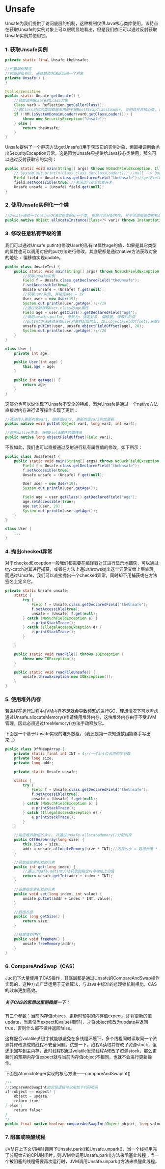 # Unsafe
Unsafe为我们提供了访问底层的机制，这种机制仅供Java核心类库使用，该特点在获取Unsafe的实例对象上可以很明显地看出，但是我们依旧可以通过反射获取Unsafe实例并使用它。

### 1. 获取Unsafe实例
```java
private static final Unsafe theUnsafe;

//经典单例模式
//构造器私有化, 通过静态方法返回同一个对象
private Unsafe() {
}

@CallerSensitive
public static Unsafe getUnsafe() {
	//获取调用Unsafe的Class对象
	Class var0 = Reflection.getCallerClass();
	//若Class对应的类加载器采用的不是BootStrapClassLoader, 证明其并非核心类, 那么就抛出异常
	if (!VM.isSystemDomainLoader(var0.getClassLoader())) {
		throw new SecurityException("Unsafe");
	} else {
		return theUnsafe;
	}
}
```
Unsafe提供了一个静态方法getUnsafe()用于获取它的实例对象，但直接调用会抛出SecurityException异常，这是因为Unsafe只提供给Java核心类使用，那么可以通过反射获取它的实例：
```java
public static void main(String[] args) throws NoSuchFieldException, IllegalAccessException {
	// System.out.println(Class.class.getClassLoader()); //null --> BootStrapClassLoader
	Field field = Unsafe.class.getDeclaredField("theUnsafe");//getField只能获取public属性
	field.setAccessible(true);//关闭访问安全检查开关
	Unsafe unsafe = (Unsafe) field.get(null);
}
```

### 2. 使用Unsafe实例化一个类
```java
//Unsafe通过一个native方法实现实例化一个类, 但是只会分配内存, 并不会调用该类的构造方法
public native Object allocateInstance(Class<?> var1) throws InstantiationException;
```

### 3. 修改任意私有字段的值
我们可以通过Unsafe.putInt()修改User的私有int属性age的值，如果是其它类型的属性也可以调用对应的put方法进行修改，其底层都是通过native方法获取对象的地址 + 偏移值实现update。
```java
public class UnsafeTest {
    public static void main(String[] args) throws NoSuchFieldException, IllegalAccessException {
    	//获取unsafe实例
        Field f = Unsafe.class.getDeclaredField("theUnsafe");
        f.setAccessible(true);
        Unsafe unsafe = (Unsafe) f.get(null);
		//获取user实例, 并指定age = 19
        User user = new User(19);
        System.out.println(user.getAge());//19
		//通过反射获取User.class的age属性
        Field age = user.getClass().getDeclaredField("age");
        //调用unsafe.putInt, 参数为: 指定对象, 偏移量, 修改后的值
        //putInt方法通过获取user对象的起始地址, 加上objectFieldOffset()获取到的偏移值得到对应的update地址, 然后将20写入对应的update地址
        unsafe.putInt(user, unsafe.objectFieldOffset(age), 20);
        System.out.println(user.getAge());//20
    }
}

class User {
    private int age;

    public User(int age) {
        this.age = age;
    }

    public int getAge() {
        return age;
    }
}
```
这部分也可以说体现了Unsafe不安全的特点，因为Unsafe是通过一个native方法直接对内存进行读写操作实现了更新：
```java
//通过传入更新对象var1, 偏移值var2, 更新的值var3完成更新
public native void putInt(Object var1, long var2, int var4);

//调用native方法, 获取Field属性的偏移值
public native long objectFieldOffset(Field var1);
```
不仅如此，我们也可以直接通过反射进行私有属性值的修改，如下所示：  
```java
public class UnsafeTest {
    public static void main(String[] args) throws NoSuchFieldException, IllegalAccessException {
        Field f = Unsafe.class.getDeclaredField("theUnsafe");
        f.setAccessible(true);
        Unsafe unsafe = (Unsafe) f.get(null);

        User user = new User(19);
        System.out.println(user.getAge());

        Field age = user.getClass().getDeclaredField("age");
        age.setAccessible(true);
        age.set(user, 20);
        System.out.println(user.getAge());
    }
}

class User {
	...
}
```

### 4. 抛出checked异常
对于checkedException一般我们都需要在编译器对其进行显示地捕获，可以通过try-catch对其进行捕获，或者在方法上通过throws抛出这个异常交给上层处理。而通过Unsafe，我们可以直接抛出一个checked异常，同时却不用捕获或在方法签名上定义它。
```java
private static Unsafe unsafe;
    static {
        try {
            Field f = Unsafe.class.getDeclaredField("theUnsafe");
            f.setAccessible(true);
            unsafe = (Unsafe) f.get(null);
        } catch (NoSuchFieldException e) {
            e.printStackTrace();
        } catch (IllegalAccessException e) {
            e.printStackTrace();
        }

    }

    public static void readFile() throws IOException {
        throw new IOException();
    }

    public static void readFileUnsafe() {
        unsafe.throwException(new IOException());
    }
}
```

### 5. 使用堆外内存
若进程在运行过程中JVM内存不足就会导致频繁的进行GC，理想情况下可以考虑通过Unsafe.allocateMemory()申请使用堆外内存，这块堆外内存由于不受JVM管理，因此必须通过freeMemory()方法手动释放它。

下面是一个基于Unsafe实现的堆外数组，（我还是第一次知道数组能够手写出来...）
```java
public class OffHeapArray {
    private static final int INT = 4;//一个int位占用的字节数
    private long size;
    private long addr;

    private static Unsafe unsafe;

    static {
        try {
            Field f = Unsafe.class.getDeclaredField("theUnsafe");
            f.setAccessible(true);
            unsafe = (Unsafe) f.get(null);
        } catch (NoSuchFieldException e) {
            e.printStackTrace();
        } catch (IllegalAccessException e) {
            e.printStackTrace();
        }
    }

    //指定堆外数组的大小, 并通过unsafe.allocateMemory()分配内存
    public OffHeapArray(long size) {
        this.size = size;
        addr = unsafe.allocateMemory(size * INT);//内存大小 = 数组长度 * 32bit(4字节)
    }

    //获取指定索引处的元素
    public int get(long index) {
        //通过unsafe.getInt方法获取到指定内存地址上的值
        return unsafe.getInt(addr + index * INT);
    }

    //设置指定索引处的元素
    public void set(long index, int value) {
        unsafe.putInt(addr + index * INT, value);
    }

    //数组长度
    public long getSize() {
        return size;
    }

    //释放堆外内存
    public void freeMem() {
        unsafe.freeMemory(addr);
    }
}
```

### 6. CompareAndSwap（CAS）
Juc包下大量使用了CAS操作，其底层都是通过Unsafe的CompareAndSwap操作实现的，这种方式广泛运用于无锁算法，与Java中标准的悲观锁机制相比，CAS的效率更加高效。  

##### 关于CAS的思想这里稍微提一下：
有三个参数：当前内存值object、更新时预期的内存值expect、即将更新的值update，当且仅当expect和value相同时，才将object修改为update并返回true，否则什么都不做并返回false。  

这样配合volatile关键字就能够避免在多线程环境下，多个线程同时读取同一个资源并修改造成的线程不安全问题。试想一下，线程A读取并修改了资源stock，但还未回写到主内存，此时线程B通过volatile发现线程A修改了资源stock，那么更新时的预期内存值expect就与当前内存值object不相同，也就不会进行更新操作。

下面是AtomicInteger实现的核心方法——compareAndSwapInt()
```java
/**
//compareAndSwapInt的实现逻辑可以用如下代码所示
if (object == expect) {
	object = update;
	return true;
} else {
	return false;
}
*/
public final native boolean compareAndSwapInt(Object object, long valueOffset, int expect, int update);
```

### 7. 阻塞或唤醒线程
JVM在上下文切换时调用了Unsafe.park()和Unsafe.unpark()，当一个线程用完了分配给它的CPU时间片，则JVM会调用Unsafe.park()方法来阻塞此线程；当一个被阻塞的线程需要再次运行时，JVM调用Unsafe.unpark()方法来唤醒此线程。